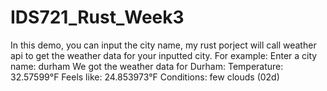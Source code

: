# IDS721_Rust_Week3
In this demo, you can input the city name, my rust porject will call weather api to get the weather data for your inputted city. 
For example:
Enter a city name:
durham
We got the weather data for Durham:
Temperature: 32.57599°F
Feels like: 24.853973°F
Conditions: few clouds (02d)
